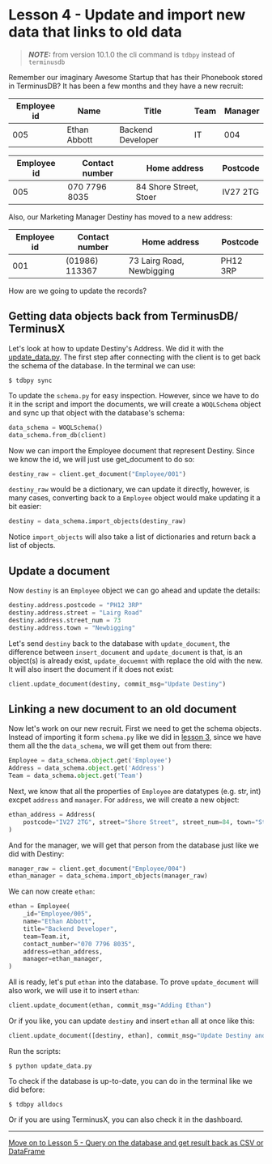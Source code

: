 # Lesson 4 - Update and import new data that links to old data

> **_NOTE:_** from version 10.1.0 the cli command is `tdbpy` instead of `terminusdb`

Remember our imaginary Awesome Startup that has their Phonebook stored in TerminusDB? It has been a few months and they have a new recruit:

| Employee id | Name           | Title               | Team        | Manager     |
| ----------- | -------------- | ------------------- | ----------- | ----------- |
| 005         | Ethan Abbott   | Backend Developer   | IT          | 004         |

| Employee id | Contact number  | Home address                  | Postcode |
| ----------- | --------------- | ----------------------------- | -------- |
| 005         | 070 7796 8035   | 84 Shore Street, Stoer        | IV27 2TG |

Also, our Marketing Manager Destiny has moved to a new address:

| Employee id | Contact number  | Home address                  | Postcode |
| ----------- | --------------- | ----------------------------- | -------- |
| 001         | (01986) 113367  | 73 Lairg Road, Newbigging     | PH12 3RP |

How are we going to update the records?

## Getting data objects back from TerminusDB/ TerminusX

Let's look at how to update Destiny's Address. We did it with the [update_data.py](update_data.py). The first step after connecting with the client is to get back the schema of the database. In the terminal we can use:

`$ tdbpy sync`

To update the `schema.py` for easy inspection. However, since we have to do it in the script and import the documents, we will create a `WOQLSchema` object and sync up that object with the database's schema:

```python
data_schema = WOQLSchema()
data_schema.from_db(client)
```

Now we can import the Employee document that represent Destiny. Since we know the id, we will just use get_document to do so:

```python
destiny_raw = client.get_document("Employee/001")
```

`destiny_raw` would be a dictionary, we can update it directly, however, is many cases, converting back to a `Employee` object would make updating it a bit easier:

```python
destiny = data_schema.import_objects(destiny_raw)
```

Notice `import_objects` will also take a list of dictionaries and return back a list of objects.

## Update a document

Now `destiny` is an `Employee` object we can go ahead and update the details:

```python
destiny.address.postcode = "PH12 3RP"
destiny.address.street = "Lairg Road"
destiny.address.street_num = 73
destiny.address.town = "Newbigging"
```

Let's send `destiny` back to the database with `update_document`, the difference between `insert_document` and `update_document` is that, is an object(s) is already exist, `update_docuemnt` with replace the old with the new. It will also insert the document if it does not exist:

```python
client.update_document(destiny, commit_msg="Update Destiny")
```

## Linking a new document to an old document

Now let's work on our new recruit. First we need to get the schema objects. Instead of importing it form `schema.py` like we did in [lesson 3](lesson_3.md), since we have them all the the `data_schema`, we will get them out from there:

```python
Employee = data_schema.object.get('Employee')
Address = data_schema.object.get('Address')
Team = data_schema.object.get('Team')
```

Next, we know that all the properties of `Employee` are datatypes (e.g. str, int) excpet `address` and `manager`. For `address`, we will create a new object:

```python
ethan_address = Address(
    postcode="IV27 2TG", street="Shore Street", street_num=84, town="Stoer"
)
```

And for the manager, we will get that person from the database just like we did with Destiny:

```python
manager_raw = client.get_document("Employee/004")
ethan_manager = data_schema.import_objects(manager_raw)
```

We can now create `ethan`:

```python
ethan = Employee(
    _id="Employee/005",
    name="Ethan Abbott",
    title="Backend Developer",
    team=Team.it,
    contact_number="070 7796 8035",
    address=ethan_address,
    manager=ethan_manager,
)
```

All is ready, let's put `ethan` into the database. To prove `update_document` will also work, we will use it to insert `ethan`:

```python
client.update_document(ethan, commit_msg="Adding Ethan")
```

Or if you like, you can update `destiny` and insert `ethan` all at once like this:

```python
client.update_document([destiny, ethan], commit_msg="Update Destiny and adding Ethan")
```

Run the scripts:

`$ python update_data.py`

To check if the database is up-to-date, you can do in the terminal like we did before:

`$ tdbpy alldocs`

Or if you are using TerminusX, you can also check it in the dashboard.

---

[Move on to Lesson 5 - Query on the database and get result back as CSV or DataFrame](lesson_5.md)
